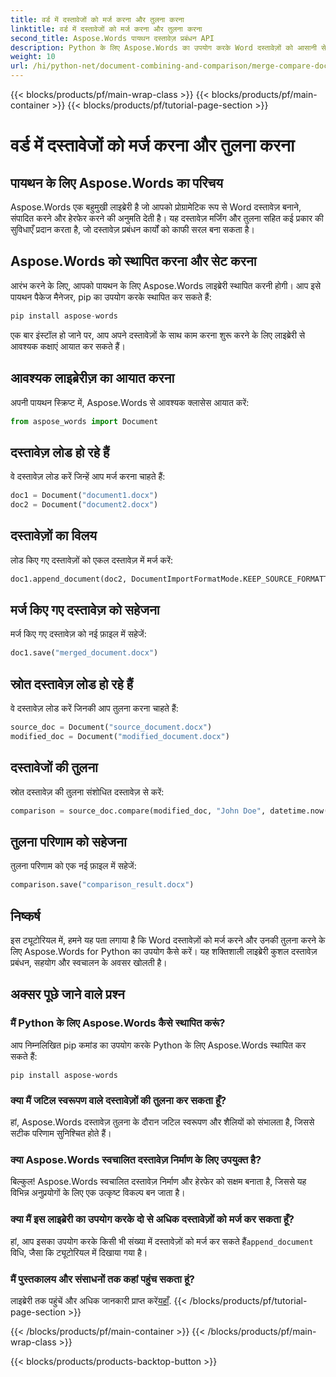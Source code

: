 ```yaml
---
title: वर्ड में दस्तावेजों को मर्ज करना और तुलना करना
linktitle: वर्ड में दस्तावेजों को मर्ज करना और तुलना करना
second_title: Aspose.Words पायथन दस्तावेज़ प्रबंधन API
description: Python के लिए Aspose.Words का उपयोग करके Word दस्तावेज़ों को आसानी से मर्ज और तुलना करें। दस्तावेज़ों में हेरफेर करना, अंतरों को हाइलाइट करना और कार्यों को स्वचालित करना सीखें।
weight: 10
url: /hi/python-net/document-combining-and-comparison/merge-compare-documents/
---
```


{{< blocks/products/pf/main-wrap-class >}}
{{< blocks/products/pf/main-container >}}
{{< blocks/products/pf/tutorial-page-section >}}

# वर्ड में दस्तावेजों को मर्ज करना और तुलना करना


## पायथन के लिए Aspose.Words का परिचय

Aspose.Words एक बहुमुखी लाइब्रेरी है जो आपको प्रोग्रामेटिक रूप से Word दस्तावेज़ बनाने, संपादित करने और हेरफेर करने की अनुमति देती है। यह दस्तावेज़ मर्जिंग और तुलना सहित कई प्रकार की सुविधाएँ प्रदान करता है, जो दस्तावेज़ प्रबंधन कार्यों को काफी सरल बना सकता है।

## Aspose.Words को स्थापित करना और सेट करना

आरंभ करने के लिए, आपको पायथन के लिए Aspose.Words लाइब्रेरी स्थापित करनी होगी। आप इसे पायथन पैकेज मैनेजर, pip का उपयोग करके स्थापित कर सकते हैं:

```python
pip install aspose-words
```

एक बार इंस्टॉल हो जाने पर, आप अपने दस्तावेज़ों के साथ काम करना शुरू करने के लिए लाइब्रेरी से आवश्यक कक्षाएं आयात कर सकते हैं।

## आवश्यक लाइब्रेरीज़ का आयात करना

अपनी पायथन स्क्रिप्ट में, Aspose.Words से आवश्यक क्लासेस आयात करें:

```python
from aspose_words import Document
```

## दस्तावेज़ लोड हो रहे हैं

वे दस्तावेज़ लोड करें जिन्हें आप मर्ज करना चाहते हैं:

```python
doc1 = Document("document1.docx")
doc2 = Document("document2.docx")
```

## दस्तावेज़ों का विलय

लोड किए गए दस्तावेज़ों को एकल दस्तावेज़ में मर्ज करें:

```python
doc1.append_document(doc2, DocumentImportFormatMode.KEEP_SOURCE_FORMATTING)
```

## मर्ज किए गए दस्तावेज़ को सहेजना

मर्ज किए गए दस्तावेज़ को नई फ़ाइल में सहेजें:

```python
doc1.save("merged_document.docx")
```

## स्रोत दस्तावेज़ लोड हो रहे हैं

वे दस्तावेज़ लोड करें जिनकी आप तुलना करना चाहते हैं:

```python
source_doc = Document("source_document.docx")
modified_doc = Document("modified_document.docx")
```

## दस्तावेजों की तुलना

स्रोत दस्तावेज़ की तुलना संशोधित दस्तावेज़ से करें:

```python
comparison = source_doc.compare(modified_doc, "John Doe", datetime.now())
```

## तुलना परिणाम को सहेजना

तुलना परिणाम को एक नई फ़ाइल में सहेजें:

```python
comparison.save("comparison_result.docx")
```

## निष्कर्ष

इस ट्यूटोरियल में, हमने यह पता लगाया है कि Word दस्तावेज़ों को मर्ज करने और उनकी तुलना करने के लिए Aspose.Words for Python का उपयोग कैसे करें। यह शक्तिशाली लाइब्रेरी कुशल दस्तावेज़ प्रबंधन, सहयोग और स्वचालन के अवसर खोलती है।

## अक्सर पूछे जाने वाले प्रश्न

### मैं Python के लिए Aspose.Words कैसे स्थापित करूं?

आप निम्नलिखित pip कमांड का उपयोग करके Python के लिए Aspose.Words स्थापित कर सकते हैं:
```
pip install aspose-words
```

### क्या मैं जटिल स्वरूपण वाले दस्तावेज़ों की तुलना कर सकता हूँ?

हां, Aspose.Words दस्तावेज़ तुलना के दौरान जटिल स्वरूपण और शैलियों को संभालता है, जिससे सटीक परिणाम सुनिश्चित होते हैं।

### क्या Aspose.Words स्वचालित दस्तावेज़ निर्माण के लिए उपयुक्त है?

बिल्कुल! Aspose.Words स्वचालित दस्तावेज़ निर्माण और हेरफेर को सक्षम बनाता है, जिससे यह विभिन्न अनुप्रयोगों के लिए एक उत्कृष्ट विकल्प बन जाता है।

### क्या मैं इस लाइब्रेरी का उपयोग करके दो से अधिक दस्तावेज़ों को मर्ज कर सकता हूँ?

हां, आप इसका उपयोग करके किसी भी संख्या में दस्तावेज़ों को मर्ज कर सकते हैं`append_document` विधि, जैसा कि ट्यूटोरियल में दिखाया गया है।

### मैं पुस्तकालय और संसाधनों तक कहां पहुंच सकता हूं?

 लाइब्रेरी तक पहुंचें और अधिक जानकारी प्राप्त करें[यहाँ](https://releases.aspose.com/words/python/).
{{< /blocks/products/pf/tutorial-page-section >}}

{{< /blocks/products/pf/main-container >}}
{{< /blocks/products/pf/main-wrap-class >}}

{{< blocks/products/products-backtop-button >}}
